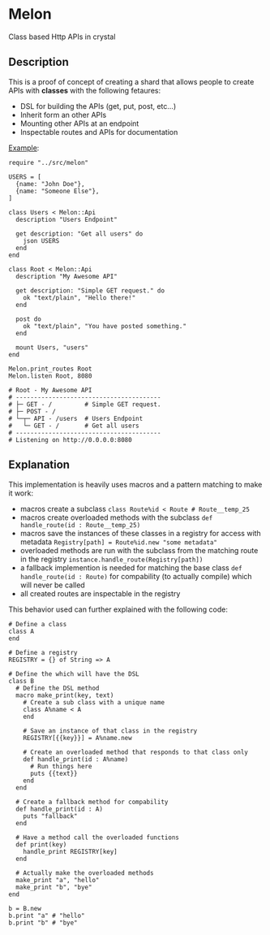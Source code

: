 # Melon
Class based Http APIs in crystal

## Description
This is a proof of concept of creating a shard that allows people to create
APIs with **classes** with the following fetaures:
- DSL for building the APIs (get, put, post, etc...)
- Inherit form an other APIs
- Mounting other APIs at an endpoint
- Inspectable routes and APIs for documentation

[Example](examples/simple.cr):
```crystal
require "../src/melon"

USERS = [
  {name: "John Doe"},
  {name: "Someone Else"},
]

class Users < Melon::Api
  description "Users Endpoint"

  get description: "Get all users" do
    json USERS
  end
end

class Root < Melon::Api
  description "My Awesome API"

  get description: "Simple GET request." do
    ok "text/plain", "Hello there!"
  end

  post do
    ok "text/plain", "You have posted something."
  end

  mount Users, "users"
end

Melon.print_routes Root
Melon.listen Root, 8080

# Root - My Awesome API
# ----------------------------------------
# ├─ GET - /         # Simple GET request.
# ├─ POST - /
# └─┬─ API - /users  # Users Endpoint
#   └─ GET - /       # Get all users
# ----------------------------------------
# Listening on http://0.0.0.0:8080
```

## Explanation
This implementation is heavily uses macros and a pattern matching to make it
work:
- macros create a subclass `class Route%id < Route # Route__temp_25`
- macros create overloaded methods with the subclass
  `def handle_route(id : Route__temp_25)`
- macros save the instances of these classes in a registry for access with
  metadata `Registry[path] = Route%id.new "some metadata"`
- overloaded methods are run with the subclass from the matching route
  in the registry `instance.handle_route(Registry[path])`
- a fallback implemention is needed for matching the base class `def handle_route(id : Route)`
  for compability (to actually compile) which will never be called
- all created routes are inspectable in the registry

This behavior used can further explained with the following code:
```crystal
# Define a class
class A
end

# Define a registry
REGISTRY = {} of String => A

# Define the which will have the DSL
class B
  # Define the DSL method
  macro make_print(key, text)
    # Create a sub class with a unique name
    class A%name < A
    end

    # Save an instance of that class in the registry
    REGISTRY[{{key}}] = A%name.new

    # Create an overloaded method that responds to that class only
    def handle_print(id : A%name)
      # Run things here
      puts {{text}}
    end
  end

  # Create a fallback method for compability
  def handle_print(id : A)
    puts "fallback"
  end

  # Have a method call the overloaded functions
  def print(key)
    handle_print REGISTRY[key]
  end

  # Actually make the overloaded methods
  make_print "a", "hello"
  make_print "b", "bye"
end

b = B.new
b.print "a" # "hello"
b.print "b" # "bye"
```
